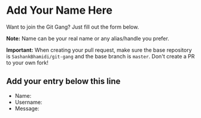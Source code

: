 # Add Your Name Here

Want to join the Git Gang? Just fill out the form below.

**Note:** Name can be your real name or any alias/handle you prefer.

**Important:** When creating your pull request, make sure the base repository is `SashankBhamidi/git-gang` and the base branch is `master`. Don't create a PR to your own fork!

## Add your entry below this line

- Name:
- Username:
- Message:
